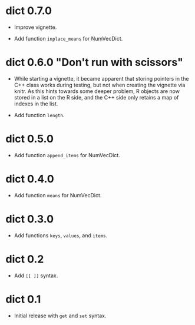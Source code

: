 # dict 0.7.0

- Improve vignette.

- Add function `inplace_means` for NumVecDict.

# dict 0.6.0 "Don't run with scissors"

- While starting a vignette, it became apparent that storing pointers
in the C++ class works during testing, but not when creating the vignette
via knitr. As this hints towards some deeper problem, R objects are now
stored in a list on the R side, and the C++ side only retains a map of indexes
in the list.

- Add function `length`.

# dict 0.5.0

- Add function `append_items` for NumVecDict.

# dict 0.4.0

- Add function `means` for NumVecDict.

# dict 0.3.0

- Add functions `keys`, `values`, and `items`.

# dict 0.2

- Add `[[ ]]` syntax.

# dict 0.1

- Initial release with `get` and `set` syntax.
